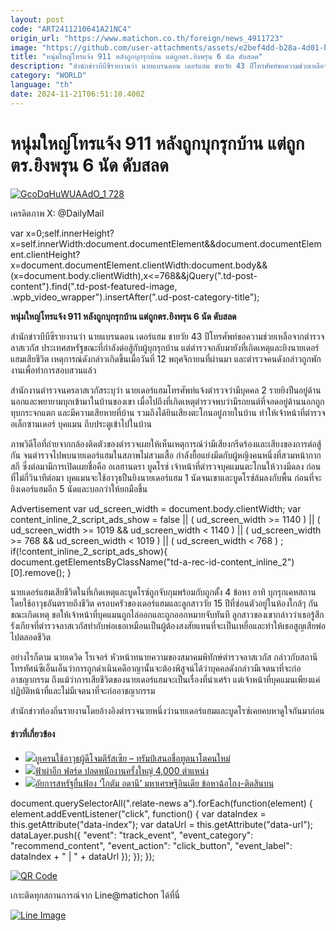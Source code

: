 ```yaml
---
layout: post
code: "ART2411210641A21NC4"
origin_url: "https://www.matichon.co.th/foreign/news_4911723"
image: "https://github.com/user-attachments/assets/e2bef4dd-b28a-4d01-baf6-f2003d39eba4"
title: "หนุ่มใหญ่โทรแจ้ง 911 หลังถูกบุกรุกบ้าน แต่ถูกตร.ยิงพรุน 6 นัด ดับสลด"
description: "สำนักข่าวบีบีซีรายงานว่า นายแบรนดอน เดอร์แฮม ชายวัย 43 ปีโทรศัพท์ขอความช่วยเหลือจากตำรวจลาสเวกัส ประเทศสหรัฐขณะที่กำลังต่อสู้กับผู้บุกรุกบ้าน แต่ตำรวจกลับมายังที่เกิดเหตุและยิงนายเดอร์แฮมเสียชีวิต เหตุการณ์ดังกล่าวเกิดขึ้นเมื่อวันที่ 12 พฤศจิกายน ที่ผ่านมาและตำรวจคนดังกล่าวถูกพักงานเพื่อทำการสอบสวนแล้ว"
category: "WORLD"
language: "th"
date: 2024-11-21T06:51:10.400Z
---
```


# หนุ่มใหญ่โทรแจ้ง 911 หลังถูกบุกรุกบ้าน แต่ถูกตร.ยิงพรุน 6 นัด ดับสลด

[![](https://www.matichon.co.th/wp-content/uploads/2024/11/GcoDqHuWUAAdO_1-728.jpg "GcoDqHuWUAAdO_1 728")](https://www.matichon.co.th/wp-content/uploads/2024/11/GcoDqHuWUAAdO_1-728.jpg)

เครดิตภาพ X: @DailyMail

var x=0;self.innerHeight?x=self.innerWidth:document.documentElement&&document.documentElement.clientHeight?x=document.documentElement.clientWidth:document.body&&(x=document.body.clientWidth),x<=768&&jQuery(".td-post-content").find(".td-post-featured-image, .wpb\_video\_wrapper").insertAfter(".ud-post-category-title");

**หนุ่มใหญ่โทรแจ้ง 911 หลังถูกบุกรุกบ้าน แต่ถูกตร.ยิงพรุน 6 นัด ดับสลด**

สำนักข่าวบีบีซีรายงานว่า นายแบรนดอน เดอร์แฮม ชายวัย 43 ปีโทรศัพท์ขอความช่วยเหลือจากตำรวจลาสเวกัส ประเทศสหรัฐขณะที่กำลังต่อสู้กับผู้บุกรุกบ้าน แต่ตำรวจกลับมายังที่เกิดเหตุและยิงนายเดอร์แฮมเสียชีวิต เหตุการณ์ดังกล่าวเกิดขึ้นเมื่อวันที่ 12 พฤศจิกายนที่ผ่านมา และตำรวจคนดังกล่าวถูกพักงานเพื่อทำการสอบสวนแล้ว

สำนักงานตำรวจนครลาสเวกัสระบุว่า นายเดอร์แฮมโทรศัพท์แจ้งตำรวจว่ามีบุคคล 2 รายยิงปืนอยู่ด้านนอกและพยายามบุกเข้ามาในบ้านของเขา เมื่อไปถึงที่เกิดเหตุตำรวจพบว่ามีรถยนต์ที่จอดอยู่ด้านนอกถูกทุบกระจกแตก และมีความเสียหายที่บ้าน รวมถึงได้ยินเสียงตะโกนอยู่ภายในบ้าน ทำให้เจ้าหน้าที่ตำรวจอเล็กซานเดอร์ บุคแมน ถีบประตูเข้าไปในบ้าน

ภาพวิดีโอที่ถ่ายจากกล้องติดตัวของตำรวจเผยให้เห็นเหตุการณ์ว่ามีเสียงกรีดร้องและเสียงของการต่อสู้กัน จนตำรวจไปพบนายเดอร์แฮมในสภาพไม่สวมเสื้อ กำลังยื้อแย่งมีดกับผู้หญิงคนหนึ่งที่สวมหน้ากากสกี ซึ่งต่อมามีการเปิดเผยชื่อคือ อเลฮานดรา บูดโรซ์ เจ้าหน้าที่ตำรวจบุคแมนตะโกนให้วางมีดลง ก่อนที่ไม่กี่วินาทีต่อมา บุคแมนจะใช้อาวุธปืนยิงนายเดอร์แฮม 1 นัดจนเขาและบูดโรซ์ล้มลงกับพื้น ก่อนที่จะยิงเดอร์แฮมอีก 5 นัดและบอกว่าให้ยกมือขึ้น

Advertisement var ud\_screen\_width = document.body.clientWidth; var content\_inline\_2\_script\_ads\_show = false || ( ud\_screen\_width >= 1140 ) || ( ud\_screen\_width >= 1019 && ud\_screen\_width < 1140 ) || ( ud\_screen\_width >= 768 && ud\_screen\_width < 1019 ) || ( ud\_screen\_width < 768 ) ; if(!content\_inline\_2\_script\_ads\_show){ document.getElementsByClassName("td-a-rec-id-content\_inline\_2")\[0\].remove(); }

นายเดอร์แฮมเสียชีวิตในที่เกิดเหตุและบูดโรซ์ถูกจับกุมพร้อมกับถูกตั้ง 4 ข้อหา อาทิ บุกรุกเคหสถานโดยใช้อาวุธอันตรายถึงชีวิต ครอบครัวของเดอร์แฮมและลูกสาววัย 15 ปีที่ซ่อนตัวอยู่ในห้องใกล้ๆ กันขณะเกิดเหตุ ขอให้เจ้าหน้าที่บุคแมนถูกไล่ออกและถูกออกหมายจับทันที ลูกสาวของเขากล่าวว่าเธอรู้สึกรังเกียจที่ตำรวจลาสเวกัสทำกับพ่อเธอเหมือนเป็นผู้ต้องสงสัยแทนที่จะเป็นเหยื่อและทำให้เธอสูญเสียพ่อไปตลอดชีวิต

อย่างไรก็ตาม นายเดวิด โรเจอร์ หัวหน้าทนายความของสมาคมพิทักษ์ตำรวจลาสเวกัส กล่าวกับสถานีโทรทัศน์ซีเอ็นเอ็นว่าการถูกดำเนินคดีอาญานั้นจะต้องพิสูจน์ได้ว่าบุคคลดังกล่าวมีเจตนาที่จะก่ออาชญากรรม ถึงแม้ว่าการเสียชีวิตของนายเดอร์แฮมจะเป็นเรื่องที่น่าเศร้า แต่เจ้าหน้าที่บุคแมนเพียงแค่ปฏิบัติหน้าที่และไม่มีเจตนาที่จะก่ออาชญากรรม

สำนักข่าวท้องถิ่นรายงานโดยอ้างอิงตำรวจนายหนึ่งว่านายเดอร์แฮมและบูดโรซ์เคยคบหาดูใจกันมาก่อน

#### ข่าวที่เกี่ยวข้อง

*   [![](https://www.matichon.co.th/wp-content/uploads/2024/11/7288-7.jpg)ยูเครนใช้อาวุธผู้ดีโจมตีรัสเซีย – ทรัมป์เสนอชื่อทูตนาโตคนใหม่](https://www.matichon.co.th/foreign/news_4911529)
*   [![](https://www.matichon.co.th/wp-content/uploads/2024/11/72727-2.jpg)ฟ้าผ่าอีก ฟอร์ด ปลดพนักงานครั้งใหญ่ 4,000 ตำแหน่ง](https://www.matichon.co.th/foreign/news_4911422)
*   [![](https://www.matichon.co.th/wp-content/uploads/2024/11/AFP__20241120__36MU3LP__v1__HighRes__IndianTycoonGautamAdaniChargedInNewYorkInMajorB-728.jpg)อัยการสหรัฐยื่นฟ้อง ‘โกตัม อดานี’ มหาเศรษฐีอินเดีย ข้อหาฉ้อโกง-ติดสินบน](https://www.matichon.co.th/foreign/news_4911385)

document.querySelectorAll(".relate-news a").forEach(function(element) { element.addEventListener("click", function() { var dataIndex = this.getAttribute("data-index"); var dataUrl = this.getAttribute("data-url"); dataLayer.push({ "event": "track\_event", "event\_category": "recommend\_content", "event\_action": "click\_button", "event\_label": dataIndex + " | " + dataUrl }); }); });

[![QR Code](https://www.matichon.co.th/wp-content/uploads/2023/07/wob1371z.jpg)](https://lin.ee/ht0nDxX)

เกาะติดทุกสถานการณ์จาก Line@matichon ได้ที่นี่

[![Line Image](https://www.matichon.co.th/wp-content/uploads/2023/07/th.png)](https://lin.ee/ht0nDxX)